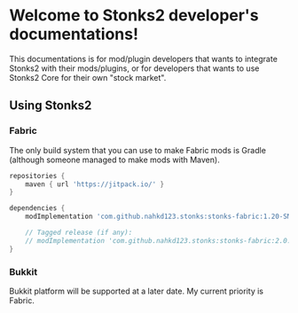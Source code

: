 # Welcome to Stonks2 developer's documentations!
This documentations is for mod/plugin developers that wants to integrate Stonks2 with their mods/plugins, or for developers that wants to use Stonks2 Core for their own "stock market".

## Using Stonks2
### Fabric
The only build system that you can use to make Fabric mods is Gradle (although someone managed to make mods with Maven).

```groovy
repositories {
    maven { url 'https://jitpack.io/' }
}

dependencies {
    modImplementation 'com.github.nahkd123.stonks:stonks-fabric:1.20-SNAPSHOT'

    // Tagged release (if any):
    // modImplementation 'com.github.nahkd123.stonks:stonks-fabric:2.0.0+1.20.1'
}
```

### Bukkit
Bukkit platform will be supported at a later date. My current priority is Fabric.
